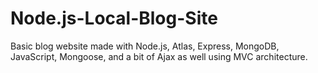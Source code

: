 # Node.js-Local-Blog-Site

Basic blog website made with Node.js, Atlas, Express, MongoDB, JavaScript, Mongoose, and a bit of Ajax as well using MVC architecture.
